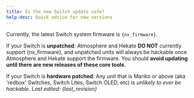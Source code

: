```yaml
---
title: Is the new Switch update safe?
help-desc: Quick advice for new versions
---
```


Currently, the latest Switch system firmware is `{nx_firmware}`.

If your Switch is **unpatched**:
Atmosphere and Hekate **DO NOT** currently support {nx_firmware}, and unpatched units will always be hackable once Atmosphere and Hekate support the firmware.
You should **avoid updating until there are new releases of these core tools**.

If your Switch is **hardware patched**:
Any unit that is Mariko or above (aka 'redbox' Switches, Switch Lites, Switch OLED, etc) is *unlikely to ever be hackable*.
*Last edited: {last_revision}*
